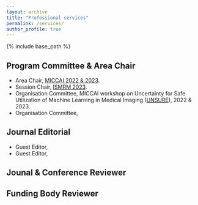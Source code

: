 ```yaml
---
layout: archive
title: "Professional services"
permalink: /services/
author_profile: true
---
```


{% include base_path %}

Program Committee & Area Chair
------
- Area Chair, [MICCAI 2022 & 2023](https://conferences.miccai.org/2023/en/).
- Session Chair, [ISMRM 2023](https://www.ismrm.org/23m/).
- Organisation Committee, MICCAI workshop on Uncertainty for Safe Utilization of Machine Learning in Medical Imaging ([UNSURE](https://unsuremiccai.github.io/)), 2022 & 2023.
- Organisation Committee,

Journal Editorial
------
- Guest Editor,
- Guest Editor,

Jounal & Conference Reviewer
------

Funding Body Reviewer
------
